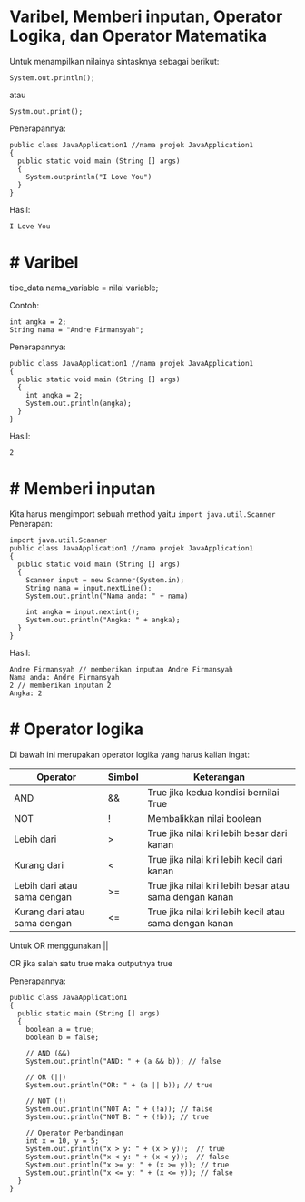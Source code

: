 # Varibel, Memberi inputan, Operator Logika, dan Operator Matematika

Untuk menampilkan nilainya sintasknya sebagai berikut:
```
System.out.println(); 
```
atau
```
Systm.out.print();
```
Penerapannya:
```
public class JavaApplication1 //nama projek JavaApplication1 
{
  public static void main (String [] args)
  {
    System.outprintln("I Love You")
  }
}
```
Hasil:
```
I Love You
```
# # Varibel
tipe_data nama_variable = nilai variable;

Contoh:
```
int angka = 2;
String nama = "Andre Firmansyah";
```
Penerapannya:
```
public class JavaApplication1 //nama projek JavaApplication1 
{
  public static void main (String [] args)
  {
    int angka = 2;
    System.out.println(angka);
  }
}
```
Hasil:
```
2
```
# # Memberi inputan
Kita harus mengimport sebuah method yaitu ```import java.util.Scanner```
Penerapan:
```
import java.util.Scanner
public class JavaApplication1 //nama projek JavaApplication1 
{
  public static void main (String [] args)
  {
    Scanner input = new Scanner(System.in);
    String nama = input.nextLine();
    System.out.println("Nama anda: " + nama)

    int angka = input.nextint();
    System.out.println("Angka: " + angka);
  }
}
```
Hasil:
```
Andre Firmansyah // memberikan inputan Andre Firmansyah
Nama anda: Andre Firmansyah
2 // memberikan inputan 2
Angka: 2
```
# # Operator logika
Di bawah ini merupakan operator logika yang harus kalian ingat:

| Operator | Simbol | Keterangan |
|----------|--------|------------|
| AND      | &&  | True jika kedua kondisi bernilai True |
| NOT      | !    | Membalikkan nilai boolean |
| Lebih dari | >  | True jika nilai kiri lebih besar dari kanan |
| Kurang dari | < | True jika nilai kiri lebih kecil dari kanan |
| Lebih dari atau sama dengan | >= | True jika nilai kiri lebih besar atau sama dengan kanan |
| Kurang dari atau sama dengan | <= | True jika nilai kiri lebih kecil atau sama dengan kanan |

Untuk OR menggunakan || 

OR jika salah satu true maka outputnya true

Penerapannya:
```
public class JavaApplication1
{
  public static main (String [] args)
  {
    boolean a = true;
    boolean b = false;
  
    // AND (&&)
    System.out.println("AND: " + (a && b)); // false
  
    // OR (||)
    System.out.println("OR: " + (a || b)); // true
  
    // NOT (!)
    System.out.println("NOT A: " + (!a)); // false
    System.out.println("NOT B: " + (!b)); // true

    // Operator Perbandingan
    int x = 10, y = 5;
    System.out.println("x > y: " + (x > y));  // true
    System.out.println("x < y: " + (x < y));  // false
    System.out.println("x >= y: " + (x >= y)); // true
    System.out.println("x <= y: " + (x <= y)); // false
  }
}
```

